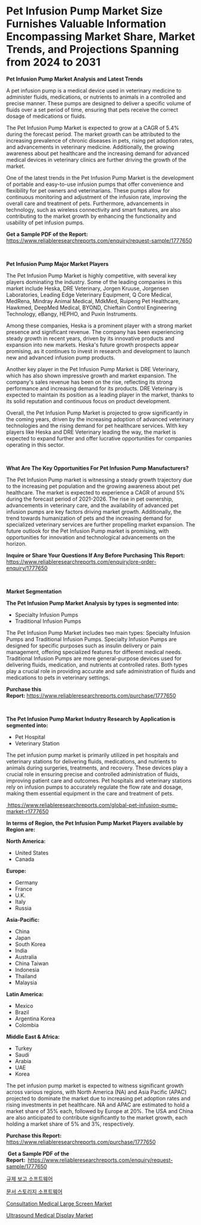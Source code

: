 <p><h1>Pet Infusion Pump Market Size Furnishes Valuable Information Encompassing Market Share, Market Trends, and Projections Spanning from 2024 to 2031</h1></p><p><strong>Pet Infusion Pump Market Analysis and Latest Trends</strong></p>
<p><p>A pet infusion pump is a medical device used in veterinary medicine to administer fluids, medications, or nutrients to animals in a controlled and precise manner. These pumps are designed to deliver a specific volume of fluids over a set period of time, ensuring that pets receive the correct dosage of medications or fluids.</p><p>The Pet Infusion Pump Market is expected to grow at a CAGR of 5.4% during the forecast period. The market growth can be attributed to the increasing prevalence of chronic diseases in pets, rising pet adoption rates, and advancements in veterinary medicine. Additionally, the growing awareness about pet healthcare and the increasing demand for advanced medical devices in veterinary clinics are further driving the growth of the market.</p><p>One of the latest trends in the Pet Infusion Pump Market is the development of portable and easy-to-use infusion pumps that offer convenience and flexibility for pet owners and veterinarians. These pumps allow for continuous monitoring and adjustment of the infusion rate, improving the overall care and treatment of pets. Furthermore, advancements in technology, such as wireless connectivity and smart features, are also contributing to the market growth by enhancing the functionality and usability of pet infusion pumps.</p></p>
<p><strong>Get a Sample PDF of the Report:&nbsp;</strong> <a href="https://www.reliableresearchreports.com/enquiry/request-sample/1777650">https://www.reliableresearchreports.com/enquiry/request-sample/1777650</a></p>
<p>&nbsp;</p>
<p><strong>Pet Infusion Pump Major Market Players</strong></p>
<p><p>The Pet Infusion Pump Market is highly competitive, with several key players dominating the industry. Some of the leading companies in this market include Heska, DRE Veterinary, Jorgen Kruuse, Jorgensen Laboratories, Leading Edge Veterinary Equipment, Q Core Medical, MedRena, Mindray Animal Medical, MdkMed, Ruipeng Pet Healthcare, Hawkmed, DeepMed Medical, BYOND, Chieftain Control Engineering Technology, eBangy, HEPHO, and Puxin Instruments.</p><p>Among these companies, Heska is a prominent player with a strong market presence and significant revenue. The company has been experiencing steady growth in recent years, driven by its innovative products and expansion into new markets. Heska's future growth prospects appear promising, as it continues to invest in research and development to launch new and advanced infusion pump products.</p><p>Another key player in the Pet Infusion Pump Market is DRE Veterinary, which has also shown impressive growth and market expansion. The company's sales revenue has been on the rise, reflecting its strong performance and increasing demand for its products. DRE Veterinary is expected to maintain its position as a leading player in the market, thanks to its solid reputation and continuous focus on product development.</p><p>Overall, the Pet Infusion Pump Market is projected to grow significantly in the coming years, driven by the increasing adoption of advanced veterinary technologies and the rising demand for pet healthcare services. With key players like Heska and DRE Veterinary leading the way, the market is expected to expand further and offer lucrative opportunities for companies operating in this sector.</p></p>
<p>&nbsp;</p>
<p><strong>What Are The Key Opportunities For Pet Infusion Pump Manufacturers?</strong></p>
<p><p>The Pet Infusion Pump market is witnessing a steady growth trajectory due to the increasing pet population and the growing awareness about pet healthcare. The market is expected to experience a CAGR of around 5% during the forecast period of 2021-2026. The rise in pet ownership, advancements in veterinary care, and the availability of advanced pet infusion pumps are key factors driving market growth. Additionally, the trend towards humanization of pets and the increasing demand for specialized veterinary services are further propelling market expansion. The future outlook for the Pet Infusion Pump market is promising, with opportunities for innovation and technological advancements on the horizon.</p></p>
<p><strong>Inquire or Share Your Questions If Any Before Purchasing This Report:</strong> <a href="https://www.reliableresearchreports.com/enquiry/pre-order-enquiry/1777650">https://www.reliableresearchreports.com/enquiry/pre-order-enquiry/1777650</a></p>
<p>&nbsp;</p>
<p><strong>Market Segmentation</strong></p>
<p><strong>The Pet Infusion Pump Market Analysis by types is segmented into:</strong></p>
<p><ul><li>Specialty Infusion Pumps</li><li>Traditional Infusion Pumps</li></ul></p>
<p><p>The Pet Infusion Pump Market includes two main types: Specialty Infusion Pumps and Traditional Infusion Pumps. Specialty Infusion Pumps are designed for specific purposes such as insulin delivery or pain management, offering specialized features for different medical needs. Traditional Infusion Pumps are more general-purpose devices used for delivering fluids, medication, and nutrients at controlled rates. Both types play a crucial role in providing accurate and safe administration of fluids and medications to pets in veterinary settings.</p></p>
<p><strong>Purchase this Report:&nbsp;</strong><a href="https://www.reliableresearchreports.com/purchase/1777650">https://www.reliableresearchreports.com/purchase/1777650</a></p>
<p>&nbsp;</p>
<p><strong>The Pet Infusion Pump Market Industry Research by Application is segmented into:</strong></p>
<p><ul><li>Pet Hospital</li><li>Veterinary Station</li></ul></p>
<p><p>The pet infusion pump market is primarily utilized in pet hospitals and veterinary stations for delivering fluids, medications, and nutrients to animals during surgeries, treatments, and recovery. These devices play a crucial role in ensuring precise and controlled administration of fluids, improving patient care and outcomes. Pet hospitals and veterinary stations rely on infusion pumps to accurately regulate the flow rate and dosage, making them essential equipment in the care and treatment of pets.</p></p>
<p><a href="https://www.reliableresearchreports.com/global-pet-infusion-pump-market-r1777650">&nbsp;https://www.reliableresearchreports.com/global-pet-infusion-pump-market-r1777650</a></p>
<p><strong>In terms of Region, the Pet Infusion Pump Market Players available by Region are:</strong></p>
<p>
    <p> <strong> North America: </strong>
        <ul>
            <li>United States</li>
            <li>Canada</li>
        </ul>
        </p> 
    <p> <strong> Europe: </strong>
        <ul>
            <li>Germany</li>
            <li>France</li>
            <li>U.K.</li>
            <li>Italy</li>
            <li>Russia</li>
        </ul>
        </p> 
    <p> <strong> Asia-Pacific: </strong>
        <ul>
            <li>China</li>
            <li>Japan</li>
            <li>South Korea</li>
            <li>India</li>
            <li>Australia</li>
            <li>China Taiwan</li>
            <li>Indonesia</li>
            <li>Thailand</li>
            <li>Malaysia</li>
        </ul>
        </p> 
    <p> <strong> Latin America: </strong>
        <ul>
            <li>Mexico</li>
            <li>Brazil</li>
            <li>Argentina Korea</li>
            <li>Colombia</li>
        </ul>
        </p> 
    <p> <strong> Middle East & Africa: </strong>
        <ul>
            <li>Turkey</li>
            <li>Saudi</li>
            <li>Arabia</li>
            <li>UAE</li>
            <li>Korea</li>
        </ul>
    </p>
    </p>
<p><p>The pet infusion pump market is expected to witness significant growth across various regions, with North America (NA) and Asia Pacific (APAC) projected to dominate the market due to increasing pet adoption rates and rising investments in pet healthcare. NA and APAC are estimated to hold a market share of 35% each, followed by Europe at 20%. The USA and China are also anticipated to contribute significantly to the market growth, each holding a market share of 5% and 3%, respectively.</p></p>
<p><strong>Purchase this Report: </strong><a href="https://www.reliableresearchreports.com/purchase/1777650">https://www.reliableresearchreports.com/purchase/1777650</a></p>
<p>&nbsp;<strong>Get a Sample PDF of the Report:&nbsp;&nbsp;</strong><a href="https://www.reliableresearchreports.com/enquiry/request-sample/1777650">https://www.reliableresearchreports.com/enquiry/request-sample/1777650</a></p>
<p><strong></strong></p>
<p><p><a href="https://github.com/royErdmtyan906778/Market-Research-Report-List-1/blob/main/661971646823.md">규제 보고 소프트웨어</a></p><p><a href="https://github.com/valroy852/Market-Research-Report-List-1/blob/main/178504446824.md">문서 스토리지 소프트웨어</a></p><p><a href="https://github.com/wusalecollins540tpqoz/Market-Research-Report-List-2/blob/main/consultation-medical-large-screen-market.md">Consultation Medical Large Screen Market</a></p><p><a href="https://github.com/kathiaseamanalvaradovlprc2h/Market-Research-Report-List-2/blob/main/ultrasound-medical-display-market.md">Ultrasound Medical Display Market</a></p></p>